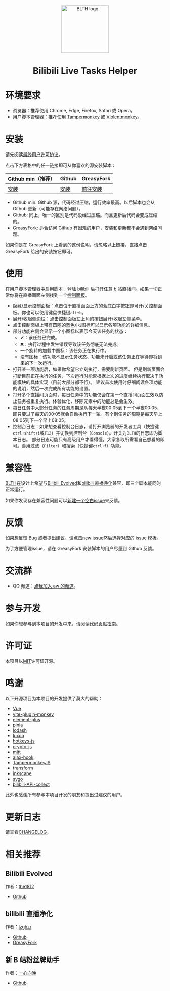 <div align = "center">
    <img alt="BLTH logo" src="https://raw.githubusercontent.com/andywang425/BLTH/master/images/logo.min.svg" width="150">
</div>

<h1 align = "center">Bilibili Live Tasks Helper</h1>

# 环境要求

- 浏览器：推荐使用 Chrome, Edge, Firefox, Safari 或 Opera。
- 用户脚本管理器：推荐使用 [Tampermonkey](https://www.tampermonkey.net) 或 [Violentmonkey](https://violentmonkey.github.io)。

# 安装

请先阅读[最终用户许可协议](https://github.com/andywang425/BLTH/blob/master/EULA.md)。

点击下方表格中的任一链接即可从你喜欢的源安装脚本：

| Github min（推荐）                                                                                            | Github                                                                                                    | GreasyFork                                                                         |
| ------------------------------------------------------------------------------------------------------------- | --------------------------------------------------------------------------------------------------------- | ---------------------------------------------------------------------------------- |
| [安装](https://raw.githubusercontent.com/andywang425/BLTH/master/dist/bilibili-live-tasks-helper.min.user.js) | [安装](https://raw.githubusercontent.com/andywang425/BLTH/master/dist/bilibili-live-tasks-helper.user.js) | [前往安装](https://greasyfork.org/zh-CN/scripts/406048-bilibili-live-tasks-helper) |

- Github min: Github 源，代码经过压缩，运行效率最高。以后脚本也会从 Github 更新（可能存在网络问题）。
- Github: 同上，唯一的区别是代码没经过压缩。而且更新后代码会变成压缩的。
- GreasyFork: 适合访问 Github 有困难的用户，安装和更新都不会遇到网络问题。

如果你是在 GreasyFork 上看到的这份说明，请忽略以上链接，直接点击 GreasyFork 给出的安装按钮即可。

# 使用

在用户脚本管理器中启用脚本，登陆 bilibili 后打开任意 b 站直播间。如果一切正常你将在直播画面左侧找到一个[控制面板](https://github.com/andywang425/BLTH/blob/master/images/example.png)。

- 隐藏/显示控制面板：点击位于直播画面上方的蓝底白字按钮即可开/关控制面板。你也可以使用键盘快捷键`alt+b`。
- 展开/收起侧边栏：点击控制面板左上角的按钮展开/收起左侧菜单。
- 点击控制面板上带有圆圈的蓝色小`i`图标可以显示各项功能的详细信息。
- 部分功能右侧会显示一个小图标以表示今天该任务的状态：
  - ✔：该任务已完成。
  - ❌：执行过程中发生错误导致该任务彻底无法完成。
  - 一个旋转的加载中图标：该任务正在执行中。
  - 没有图标：该功能不显示任务状态、功能未开启或该任务正在等待即将到来的下一次运行。
- 打开某一项功能后，如果你希望它立刻执行，需要刷新页面。
  但是刷新页面会打断目前正在执行的任务，下次运行时能否根据上次的进度继续执行取决于功能模块的具体实现（目前大部分都不行）。
  建议首次使用时仔细阅读各项功能的说明，然后一次完成所有功能的设置。
- 打开多个直播间页面时，每日任务中的功能仅会在第一个直播间页面生效以防止任务被重复执行。体验优化、移除元素中的功能总是会生效。
- 每日任务中大部分任务的任务周期是从每天半夜00:05到下一个半夜00:05，即只要过了每天的00:05就会自动执行下一轮。有个别任务的周期是每天早上08:05到下一个早上08:05。
- 控制台日志：如果想查看控制台日志，请打开浏览器的开发者工具（快捷键`ctrl+shift+i`或`F12`）并切换到控制台（`Console`）。开头为`BLTH`的日志即为脚本日志。
  部分日志可能只有高级用户才看得懂，大家各取所需看自己想看的即可。善用过滤（`Filter`）和搜索（快捷键`ctrl+f`）功能。

# 兼容性

[BLTH](https://github.com/andywang425/BLTH)在设计上希望与[Bilibili Evolved](https://github.com/the1812/Bilibili-Evolved)和[bilibili 直播净化](https://greasyfork.org/zh-CN/scripts/21416-bilibili%E7%9B%B4%E6%92%AD%E5%87%80%E5%8C%96)兼容，即三个脚本能同时正常运行。

如果你发现存在兼容性问题可以[新建一个空白issue](https://github.com/andywang425/BLTH/issues/new)来反馈。

# 反馈

如果想反馈 Bug 或者提出建议，请点击[new issue](https://github.com/andywang425/BLTH/issues/new/choose)然后选择对应的 issue 模板。

为了方便管理issue，请在 GreasyFork 安装脚本的用户尽量到 Github 反馈。

# 交流群

- QQ 频道：[点我加入 aw 的频道](https://qun.qq.com/qqweb/qunpro/share?_wv=3&_wwv=128&appChannel=share&inviteCode=1W7eVLs&businessType=9&from=181074&biz=ka&shareSource=5)。

# 参与开发

如果你想参与到本项目的开发中来，请阅读[代码贡献指南](https://github.com/andywang425/BLTH/blob/master/CONTRIBUTING.md)。

# 许可证

本项目以[MIT](https://github.com/andywang425/BLTH/blob/master/LICENSE)许可证开源。

# 鸣谢

以下开源项目为本项目的开发提供了莫大的帮助：

- [Vue](https://github.com/vuejs/core)
- [vite-plugin-monkey](https://github.com/lisonge/vite-plugin-monkey)
- [element-plus](https://github.com/element-plus/element-plus)
- [pinia](https://github.com/vuejs/pinia)
- [lodash](https://github.com/lodash/lodash)
- [luxon](https://github.com/moment/luxon)
- [hotkeys-js](https://github.com/jaywcjlove/hotkeys-js)
- [crypto-js](https://github.com/brix/crypto-js)
- [mitt](https://github.com/developit/mitt)
- [ajax-hook](https://github.com/wendux/ajax-hook)
- [TampermonkeyJS](https://github.com/lzghzr/TampermonkeyJS)
- [transform](https://github.com/ritz078/transform)
- [inkscape](https://inkscape.org/)
- [svgo](https://github.com/svg/svgo)
- [bilibili-API-collect](https://github.com/SocialSisterYi/bilibili-API-collect)

此外也感谢所有参与本项目开发的朋友和提出过建议的用户。

# 更新日志

请查看[CHANGELOG](https://github.com/andywang425/BLTH/blob/master/CHANGELOG.md)。

# 相关推荐

## Bilibili Evolved

作者：[the1812](https://github.com/the1812)

- [Github](https://github.com/the1812/Bilibili-Evolved)

## bilibili 直播净化

作者：[lzghzr](https://github.com/lzghzr)

- [Github](https://github.com/lzghzr/TampermonkeyJS/blob/master/BiLiveNoVIP/BiLiveNoVIP.user.js)
- [GreasyFork](https://greasyfork.org/zh-CN/scripts/21416-bilibili%E7%9B%B4%E6%92%AD%E5%87%80%E5%8C%96)

## 新 B 站粉丝牌助手

作者：[一心向晚](https://github.com/XiaoMiku01)

- [Github](https://github.com/XiaoMiku01/fansMedalHelper)
